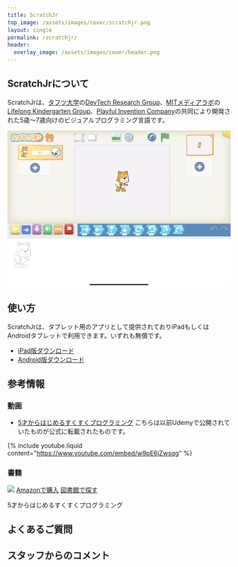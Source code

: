 ```yaml
---
title: ScratchJr
top_image: /assets/images/cover/scratchjr.png
layout: single
permalink: /scratchjr/
header:
  overlay_image: /assets/images/cover/header.png
---
```

## ScratchJrについて
ScratchJrは、[タフツ大学](https://www.tufts.edu)の[DevTech Research Group](https://sites.tufts.edu/devtech/)、[MITメディアラボ](https://www.media.mit.edu)の[Lifelong Kindergarten Group](https://www.media.mit.edu/groups/lifelong-kindergarten/overview/)、[Playful Invention Company](https://www.playfulinvention.com)の共同により開発された5歳〜7歳向けのビジュアルプログラミング言語です。

![ScratchJr画面](/assets/images/screen/scratchjr.png)


## 使い方
ScratchJrは、タブレット用のアプリとして提供されておりiPadもしくはAndroidタブレットで利用できます。いずれも無償です。

- [iPad版ダウンロード](https://apps.apple.com/jp/app/scratchjr/id895485086)
- [Android版ダウンロード](https://play.google.com/store/apps/details?id=org.scratchjr.android)

## 参考情報
### 動画
- [5才からはじめるすくすくプログラミング](https://www.youtube.com/watch?v=w9pE6jZwsqg&list=PLthT4KrjYnXV6yCK16TafYx7BIljLpxWl)
こちらは以前Udemyで公開されていたものが公式に転載されたものです。

{% include youtube.liquid content="https://www.youtube.com/embed/w9pE6jZwsqg" %}

### 書籍
<div class="bookshelf">
	<div class="book">
		<img class="cover" src="https://cover.openbd.jp/9784822297619.jpg">
		<a class="btn amazon" href="https://amazon.jp/dp/4822297616" target="blank">Amazonで購入</a>
		<a class="btn library" href="https://calil.jp/book/4822297616" target="blank">図書館で探す</a>
		<p class="title">5才からはじめるすくすくプログラミング</p>
	</div>
</div>

## よくあるご質問

## スタッフからのコメント

